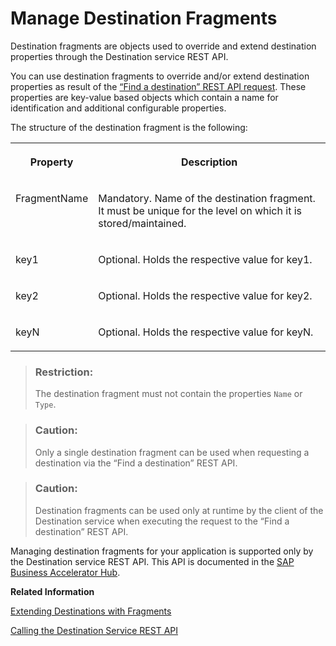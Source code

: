 <!-- loiob08590694eac43a7ad21e33b391f13cf -->

# Manage Destination Fragments

Destination fragments are objects used to override and extend destination properties through the Destination service REST API.

You can use destination fragments to override and/or extend destination properties as result of the [“Find a destination” REST API request](calling-the-destination-service-rest-api-84c5d38.md). These properties are key-value based objects which contain a name for identification and additional configurable properties.

The structure of the destination fragment is the following:


<table>
<tr>
<th valign="top">

Property

</th>
<th valign="top">

Description

</th>
</tr>
<tr>
<td valign="top">

FragmentName

</td>
<td valign="top">

Mandatory. Name of the destination fragment. It must be unique for the level on which it is stored/maintained.

</td>
</tr>
<tr>
<td valign="top">

key1

</td>
<td valign="top">

Optional. Holds the respective value for key1.

</td>
</tr>
<tr>
<td valign="top">

key2

</td>
<td valign="top">

Optional. Holds the respective value for key2.

</td>
</tr>
<tr>
<td valign="top">

keyN

</td>
<td valign="top">

Optional. Holds the respective value for keyN.

</td>
</tr>
</table>

> ### Restriction:  
> The destination fragment must not contain the properties `Name` or `Type`.

> ### Caution:  
> Only a single destination fragment can be used when requesting a destination via the “Find a destination” REST API.

> ### Caution:  
> Destination fragments can be used only at runtime by the client of the Destination service when executing the request to the “Find a destination” REST API.

Managing destination fragments for your application is supported only by the Destination service REST API. This API is documented in the [SAP Business Accelerator Hub](https://api.sap.com/package/scpconnectivity/rest).

**Related Information**  


[Extending Destinations with Fragments](extending-destinations-with-fragments-f56600a.md "Use the “Find Destination” API to extend your destination with a destination fragment.")

[Calling the Destination Service REST API](calling-the-destination-service-rest-api-84c5d38.md "Prerequisites and steps to get access to the Destination service REST API.")

